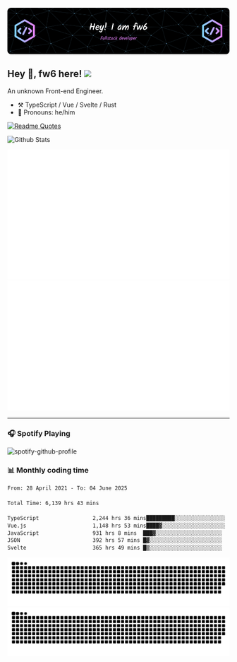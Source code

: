 ![Header](github-header-image.png)

## Hey 👋, fw6 here! <img src="https://github.githubassets.com/images/mona-whisper.gif" height="24" />


An unknown Front-end Engineer.

-   :hammer_and_pick: TypeScript / Vue / Svelte / Rust
-   :man: Pronouns: he/him


[![Readme Quotes](https://quotes-github-readme.vercel.app/api?type=horizontal&theme=algolia)](https://github.com/piyushsuthar/github-readme-quotes)



![Github Stats](https://github-readme-stats.vercel.app/api?username=fw6&bg_color=30,e96443,904e95&title_color=fff&text_color=fff)

![](https://raw.githubusercontent.com/fw6/github-stats-transparent/output/generated/overview.svg)
![](https://raw.githubusercontent.com/fw6/github-stats-transparent/output/generated/languages.svg)


---

### 🎧 Spotify Playing

<!-- ![spotify-github-profile](/img/default.svg) -->

![spotify-github-profile](https://spotify-github-profile.vercel.app/api/view.svg?uid=r6wn4hdvypv0lkzyrj0e0pjct&cover_image=true&theme=default&show_offline=true&background_color=9a10ad&interchange=true&bar_color_cover=true)



### :bar_chart: Monthly coding time 

<!--START_SECTION:waka-->

```txt
From: 28 April 2021 - To: 04 June 2025

Total Time: 6,139 hrs 43 mins

TypeScript                 2,244 hrs 36 mins█████████░░░░░░░░░░░░░░░░   36.56 %
Vue.js                     1,148 hrs 53 mins████▓░░░░░░░░░░░░░░░░░░░░   18.71 %
JavaScript                 931 hrs 8 mins  ███▓░░░░░░░░░░░░░░░░░░░░░   15.17 %
JSON                       392 hrs 57 mins █▓░░░░░░░░░░░░░░░░░░░░░░░   06.40 %
Svelte                     365 hrs 49 mins █▒░░░░░░░░░░░░░░░░░░░░░░░   05.96 %
```

<!--END_SECTION:waka-->




![github contribution grid snake animation](https://raw.githubusercontent.com/platane/platane/output/github-contribution-grid-snake-dark.svg#gh-dark-mode-only)![github contribution grid snake animation](https://raw.githubusercontent.com/platane/platane/output/github-contribution-grid-snake.svg#gh-light-mode-only)
